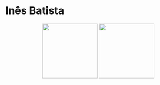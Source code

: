 <h1>Inês Batista</h1>
<div align="center">
  <a href="https://github.com/InesBatista74">
  <img height="150em" src="https://github-readme-stats.vercel.app/api/top-langs?username=inesbatista74&show_icons=true&locale=en&layout=compact"/>
  <img height="150em" src="https://github-readme-stats.vercel.app/api?username=inesbatista74&show_icons=true&locale=en"/>
  <!--<img height="200em" src="https://external-content.duckduckgo.com/iu/?u=https%3A%2F%2Fmedia.giphy.com%2Fmedia%2FJIX9t2j0ZTN9S%2Fgiphy.gif&f=1&nofb=1&ipt=e608b8af2833dbc98b9eb2c8a99e14edec61f530029c99250ada2a2bb323c135&ipo=images"/> -->
</div>
